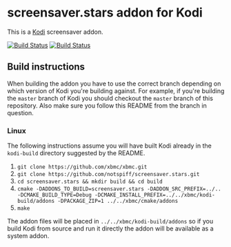 # screensaver.stars addon for Kodi

This is a [Kodi](http://kodi.tv) screensaver addon.

[![Build Status](https://travis-ci.org/notspiff/screensaver.stars.svg?branch=master)](https://travis-ci.org/notspiff/screensaver.stars)
[![Build Status](https://ci.appveyor.com/api/projects/status/github/notspiff/screensaver.stars?svg=true)](https://ci.appveyor.com/project/notspiff/screensaver-stars)

## Build instructions

When building the addon you have to use the correct branch depending on which version of Kodi you're building against. 
For example, if you're building the `master` branch of Kodi you should checkout the `master` branch of this repository. 
Also make sure you follow this README from the branch in question.

### Linux

The following instructions assume you will have built Kodi already in the `kodi-build` directory 
suggested by the README.

1. `git clone https://github.com/xbmc/xbmc.git`
2. `git clone https://github.com/notspiff/screensaver.stars.git`
3. `cd screensaver.stars && mkdir build && cd build`
4. `cmake -DADDONS_TO_BUILD=screensaver.stars -DADDON_SRC_PREFIX=../.. -DCMAKE_BUILD_TYPE=Debug -DCMAKE_INSTALL_PREFIX=../../xbmc/kodi-build/addons -DPACKAGE_ZIP=1 ../../xbmc/cmake/addons`
5. `make`

The addon files will be placed in `../../xbmc/kodi-build/addons` so if you build Kodi from source and run it directly 
the addon will be available as a system addon.
